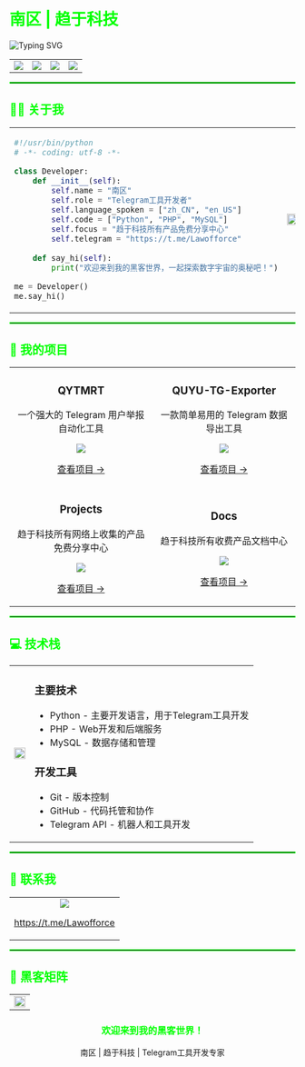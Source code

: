 # <span style="color:#00FF00">南区 | 趋于科技</span>

<img src="https://readme-typing-svg.herokuapp.com?font=Fira+Code&weight=600&size=30&duration=3000&pause=1000&color=00FF00&center=true&vCenter=true&width=900&lines=%E9%BB%91%E5%AE%A2%E4%B8%96%E7%95%8C%E6%AC%A2%E8%BF%8E%E6%82%A8;%E4%B8%80%E4%B8%AA%E5%BC%BA%E5%A4%A7%E7%9A%84+Telegram+%E5%B7%A5%E5%85%B7%E5%BC%80%E5%8F%91%E8%80%85;%E8%B6%8B%E4%BA%8E%E7%A7%91%E6%8A%80%E6%89%80%E6%9C%89%E4%BA%A7%E5%93%81%E5%85%8D%E8%B4%B9%E5%88%86%E4%BA%AB%E4%B8%AD%E5%BF%83" alt="Typing SVG" />

<table align="center" border="0">
  <tr>
    <td>
      <img src="https://img.shields.io/badge/Python-3776AB?style=for-the-badge&logo=python&logoColor=white" />
    </td>
    <td>
      <img src="https://img.shields.io/badge/PHP-777BB4?style=for-the-badge&logo=php&logoColor=white" />
    </td>
    <td>
      <img src="https://img.shields.io/badge/MySQL-4479A1?style=for-the-badge&logo=mysql&logoColor=white" />
    </td>
    <td>
      <img src="https://img.shields.io/badge/Telegram-2CA5E0?style=for-the-badge&logo=telegram&logoColor=white" />
    </td>
  </tr>
</table>

<hr style="border: 1px solid #00FF00">

## <span style="color:#00FF00">👨‍💻 关于我</span>

<table border="0">
  <tr>
    <td width="60%">

```python
#!/usr/bin/python
# -*- coding: utf-8 -*-

class Developer:
    def __init__(self):
        self.name = "南区"
        self.role = "Telegram工具开发者"
        self.language_spoken = ["zh_CN", "en_US"]
        self.code = ["Python", "PHP", "MySQL"]
        self.focus = "趋于科技所有产品免费分享中心"
        self.telegram = "https://t.me/Lawofforce"
        
    def say_hi(self):
        print("欢迎来到我的黑客世界，一起探索数字宇宙的奥秘吧！")

me = Developer()
me.say_hi()
```

</td>
    <td width="40%">
      <img src="https://gifdb.com/images/high/hacker-coding-numbers-ytdxub7oi7mvjfw7.gif" width="100%" />
    </td>
  </tr>
</table>

<hr style="border: 1px solid #00FF00">

## <span style="color:#00FF00">🚀 我的项目</span>

<table border="0">
  <tr>
    <td width="50%">
      <h3 align="center">QYTMRT</h3>
      <p align="center">一个强大的 Telegram 用户举报自动化工具</p>
      <p align="center"><img src="https://img.shields.io/badge/Python-3776AB?style=flat-square&logo=python&logoColor=white" /></p>
      <p align="center"><a href="https://github.com/git88848/QYTMRT">查看项目 →</a></p>
    </td>
    <td width="50%">
      <h3 align="center">QUYU-TG-Exporter</h3>
      <p align="center">一款简单易用的 Telegram 数据导出工具</p>
      <p align="center"><img src="https://img.shields.io/badge/Python-3776AB?style=flat-square&logo=python&logoColor=white" /></p>
      <p align="center"><a href="https://github.com/git88848/QUYU-TG-Exporter">查看项目 →</a></p>
    </td>
  </tr>
  <tr>
    <td width="50%">
      <h3 align="center">Projects</h3>
      <p align="center">趋于科技所有网络上收集的产品免费分享中心</p>
      <p align="center"><img src="https://img.shields.io/badge/多种技术-555555?style=flat-square" /></p>
      <p align="center"><a href="https://github.com/git88848/Projects">查看项目 →</a></p>
    </td>
    <td width="50%">
      <h3 align="center">Docs</h3>
      <p align="center">趋于科技所有收费产品文档中心</p>
      <p align="center"><img src="https://img.shields.io/badge/Markdown-000000?style=flat-square&logo=markdown&logoColor=white" /></p>
      <p align="center"><a href="https://github.com/git88848/Docs">查看项目 →</a></p>
    </td>
  </tr>
</table>

<hr style="border: 1px solid #00FF00">

## <span style="color:#00FF00">💻 技术栈</span>

<table border="0">
  <tr>
    <td>
      <img src="https://gifdb.com/images/high/red-hacker-matrix-rxowhi05xduket6f.gif" width="100%" />
    </td>
    <td>
      <h3>主要技术</h3>
      <ul>
        <li>Python - 主要开发语言，用于Telegram工具开发</li>
        <li>PHP - Web开发和后端服务</li>
        <li>MySQL - 数据存储和管理</li>
      </ul>
      <h3>开发工具</h3>
      <ul>
        <li>Git - 版本控制</li>
        <li>GitHub - 代码托管和协作</li>
        <li>Telegram API - 机器人和工具开发</li>
      </ul>
    </td>
  </tr>
</table>

<hr style="border: 1px solid #00FF00">

## <span style="color:#00FF00">📱 联系我</span>

<table align="center" border="0">
  <tr>
    <td align="center">
      <a href="https://t.me/Lawofforce">
        <img src="https://img.shields.io/badge/Telegram-2CA5E0?style=for-the-badge&logo=telegram&logoColor=white" />
        <p>https://t.me/Lawofforce</p>
      </a>
    </td>
  </tr>
</table>

<hr style="border: 1px solid #00FF00">

## <span style="color:#00FF00">🔐 黑客矩阵</span>

<table border="0">
  <tr>
    <td>
      <img src="https://i.giphy.com/media/ko7twHhomhk8E/giphy.gif" width="100%" />
    </td>
  </tr>
</table>

<div align="center">
  <h3 style="color:#00FF00">欢迎来到我的黑客世界！</h3>
  <p>南区 | 趋于科技 | Telegram工具开发专家</p>
</div>

